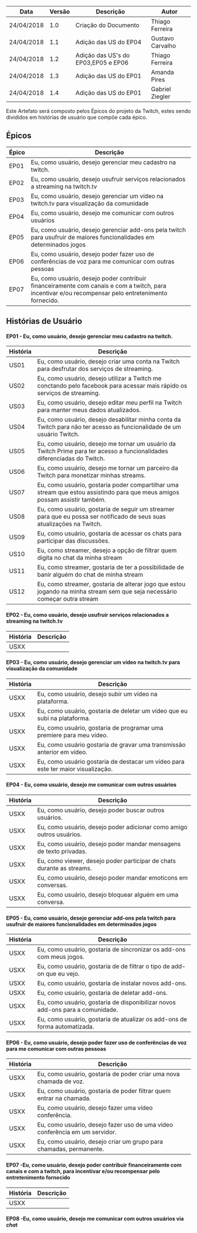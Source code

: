 |Data|Versão|Descrição|Autor|
|----|------|---------|-----|
|24/04/2018|1.0|Criação do Documento |Thiago Ferreira|
|24/04/2018|1.1|Adição das US do EP04|Gustavo Carvalho|
|24/04/2018|1.2|Adição das US's do EP03,EP05 e EP06|Thiago Ferreira|
|24/04/2018|1.3|Adição das US do EP01|Amanda Pires|
|24/04/2018|1.4|Adição das US do EP01|Gabriel Ziegler|

Este Artefato será composto pelos Épicos do projeto da Twitch, estes sendo divididos em histórias de usuário que compõe cada épico.

## Épicos

|Épico|Descrição|
|----|---------|
|EP01|Eu, como usuário, desejo gerenciar meu cadastro na twitch.|
|EP02|Eu, como usuário, desejo usufruir serviços relacionados a streaming na twitch.tv|
|EP03|Eu, como usuário, desejo gerenciar um vídeo na twitch.tv para visualização da comunidade|
|EP04|Eu, como usuário, desejo me comunicar com outros usuários |
|EP05|Eu, como usuário, desejo gerenciar add-ons pela twitch para usufruir de maiores funcionalidades em determinados jogos|
|EP06|Eu, como usuário, desejo poder fazer uso de conferências de voz para me comunicar com outras pessoas|
|EP07|Eu, como usuário, desejo poder contribuir financeiramente com canais e com a twitch, para incentivar e/ou recompensar pelo entretenimento fornecido.|

## Histórias de Usuário

#### EP01 - Eu, como usuário, desejo gerenciar meu cadastro na twitch.

|História|Descrição|
|----|---------|
|US01|Eu, como usuário, desejo criar uma conta na Twitch para desfrutar dos serviços de streaming.|
|US02|Eu, como usuário, desejo utilizar a Twitch me conctando pelo facebook para acessar mais rápido os serviços de streaming.|
|US03|Eu, como usuário, desejo editar meu perfil na Twitch para manter meus dados atualizados.|
|US04|Eu, como usuário, desejo desabilitar minha conta da Twitch para não ter acesso as funcionalidade de um usuário Twitch.|
|US05|Eu, como usuário, desejo me tornar um usuário da Twitch Prime para ter acesso a funcionalidades diferenciadas do Twitch.|
|US06|Eu, como usuário, desejo me tornar um parceiro da Twitch para monetizar minhas streams.|
|US07|Eu, como usuário, gostaria poder compartilhar uma stream que estou assistindo para que meus amigos possam assistir também.|
|US08|Eu, como usuário, gostaria de seguir um streamer para que eu possa ser notificado de seus suas atualizações na Twitch.|
|US09|Eu, como usuário, gostaria de acessar os chats para participar das discussões.|
|US10|Eu, como streamer, desejo a opção de filtrar quem digita no chat da minha stream|
|US11|Eu, como streamer, gostaria de ter a possibilidade de banir alguém do chat de minha stream|
|US12|Eu, como streamer, gostaria de alterar jogo que estou jogando na minha stream sem que seja necessário começar outra stream|

#### EP02 - Eu, como usuário, desejo usufruir serviços relacionados a streaming na twitch.tv

|História|Descrição|
|----|---------|
|USXX||

#### EP03 - Eu, como usuário, desejo gerenciar um vídeo na twitch.tv para visualização da comunidade

|História|Descrição|
|----|---------|
|USXX|Eu, como usuário, desejo subir um vídeo na plataforma.|
|USXX|Eu, como usuário, gostaria de deletar um vídeo que eu subi na plataforma.|
|USXX|Eu, como usuário, gostaria de programar uma premiere para meu vídeo.|
|USXX|Eu, como usuário gostaria de gravar uma transmissão anterior em vídeo.|
|USXX|Eu, como usuário gostaria de destacar um vídeo para este ter maior visualização.|

#### EP04 - Eu, como usuário, desejo me comunicar com outros usuários

|História|Descrição|
|----|---------|
|USXX|Eu, como usuário, desejo poder buscar outros usuários.|
|USXX|Eu, como usuário, desejo poder adicionar como amigo outros usuários.|
|USXX|Eu, como usuário, desejo poder mandar mensagens de texto privadas.|
|USXX|Eu, como viewer, desejo poder participar de chats durante as streams.|
|USXX|Eu, como usuário, desejo poder mandar emoticons em conversas.|
|USXX|Eu, como usuário, desejo bloquear alguém em uma conversa.|


#### EP05 - Eu, como usuário, desejo gerenciar add-ons pela twitch para usufruir de maiores funcionalidades em determinados jogos

|História|Descrição|
|----|---------|
|USXX|Eu, como usuário, gostaria de sincronizar os add-ons com meus jogos.|
|USXX|Eu, como usuário, gostaria de de filtrar o tipo de add-on que eu vejo.|
|USXX|Eu, como usuário, gostaria de instalar novos add-ons.|
|USXX|Eu, como usuário, gostaria de deletar add-ons.|
|USXX|Eu, como usuário, gostaria de disponibilizar novos add-ons para a comunidade.|
|USXX|Eu, como usuário, gostaria de atualizar os add-ons de forma automatizada.|

#### EP06 - Eu, como usuário, desejo poder fazer uso de conferências de voz para me comunicar com outras pessoas

|História|Descrição|
|----|---------|
|USXX|Eu, como usuário, gostaria de poder criar uma nova chamada de voz.|
|USXX|Eu, como usuário, gostaria de poder filtrar quem entrar na chamada.|
|USXX|Eu, como usuário, desejo fazer uma vídeo conferência.|
|USXX|Eu, como usuário, desejo fazer uso de uma video  conferência em um servidor.|
|USXX|Eu, como usuário, desejo criar um grupo para chamadas, permanente.|

#### EP07 -Eu, como usuário, desejo poder contribuir financeiramente com canais e com a twitch, para incentivar e/ou recompensar pelo entretenimento fornecido

|História|Descrição|
|----|---------|
|USXX||

#### EP08 -Eu, como usuário, desejo me comunicar com outros usuários via _chat_